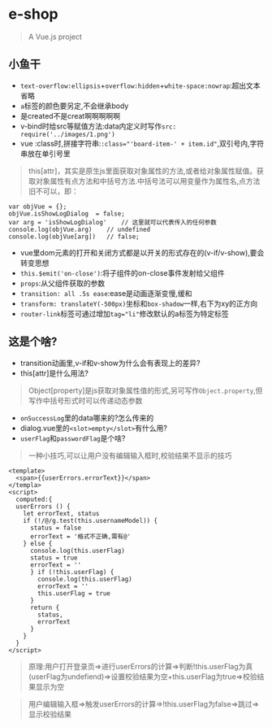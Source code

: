 # e-shop

> A Vue.js project

## 小鱼干
* `text-overflow:ellipsis`+`overflow:hidden`+`white-space:nowrap`:超出文本省略
* `a`标签的颜色要另定,不会继承body
* 是created不是creat啊啊啊啊啊
* v-bind时给src等赋值方法:data内定义时写作`src: require('../images/1.png')`
* vue :class时,拼接字符串:`:class="'board-item-' + item.id"`,双引号内,字符串放在单引号里

> this[attr]，其实是原生js里面获取对象属性的方法,或者给对象属性赋值。获取对象属性有点方法和中括号方法.中括号法可以用变量作为属性名,点方法旧不可以，即：
```
var objVue = {};
objVue.isShowLogDialog  = false;
var arg = 'isShowLogDialog'    // 这里就可以代表传入的任何参数 
console.log(objVue.arg)    // undefined
console.log(objVue[arg])   // false;
```
* vue里dom元素的打开和关闭方式都是以开关的形式存在的(v-if/v-show),要会转变思想
* `this.$emit('on-close')`:将子组件的on-close事件发射给父组件
* `props`:从父组件获取的参数
* `transition: all .5s ease`:ease是动画逐渐变慢,缓和
* `transform: translateY(-500px)`坐标和`box-shadow`一样,右下为xy的正方向
* `router-link`标签可通过增加`tag="li"`修改默认的a标签为特定标签

## 这是个啥?
* transition动画里,v-if和v-show为什么会有表现上的差异?
* this[attr]是什么用法?
> Object[property]是js获取对象属性值的形式,另可写作`Object.property`,但写作中括号形式时可以传递动态参数
* `onSuccessLog`里的data哪来的?怎么传来的
* dialog.vue里的`<slot>empty</slot>`有什么用?
* `userFlag`和`passwordFlag`是个啥?
> 一种小技巧,可以让用户没有编辑输入框时,校验结果不显示的技巧

```
<template>
  <span>{{userErrors.errorText}}</span>
</templa>
<script>
  computed:{
  userErrors () {
    let errorText, status
    if (!/@/g.test(this.usernameModel)) {
      status = false
      errorText = '格式不正确,需有@'
    } else {
      console.log(this.userFlag)
      status = true
      errorText = ''
      } if (!this.userFlag) {
        console.log(this.userFlag)
        errorText = ''
        this.userFlag = true
      }
      return {
        status,
        errorText
      }
    }
  }
</script>
```

> 原理:用户打开登录页=>进行userErrors的计算=>判断!this.userFlag为真(userFlag为undefiend)=>设置校验结果为空+this.userFlag为true=>校验结果显示为空

> 用户编辑输入框=>触发userErrors的计算=>!this.userFlag为false=>跳过=>显示校验结果
